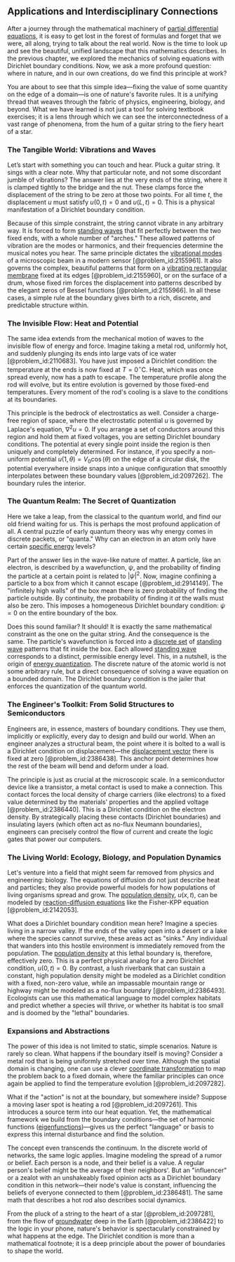 ## Applications and Interdisciplinary Connections

After a journey through the mathematical machinery of [partial differential equations](@article_id:142640), it is easy to get lost in the forest of formulas and forget that we were, all along, trying to talk about the real world. Now is the time to look up and see the beautiful, unified landscape that this mathematics describes. In the previous chapter, we explored the mechanics of solving equations with Dirichlet boundary conditions. Now, we ask a more profound question: where in nature, and in our own creations, do we find this principle at work?

You are about to see that this simple idea—fixing the value of some quantity on the edge of a domain—is one of nature's favorite rules. It is a unifying thread that weaves through the fabric of physics, engineering, biology, and beyond. What we have learned is not just a tool for solving textbook exercises; it is a lens through which we can see the interconnectedness of a vast range of phenomena, from the hum of a guitar string to the fiery heart of a star.

### The Tangible World: Vibrations and Waves

Let’s start with something you can touch and hear. Pluck a guitar string. It sings with a clear note. Why that particular note, and not some discordant jumble of vibrations? The answer lies at the very ends of the string, where it is clamped tightly to the bridge and the nut. These clamps force the displacement of the string to be zero at those two points. For all time $t$, the displacement $u$ must satisfy $u(0, t) = 0$ and $u(L, t) = 0$. This is a physical manifestation of a Dirichlet boundary condition.

Because of this simple constraint, the string cannot vibrate in any arbitrary way. It is forced to form [standing waves](@article_id:148154) that fit perfectly between the two fixed ends, with a whole number of "arches." These allowed patterns of vibration are the modes or harmonics, and their frequencies determine the musical notes you hear. The same principle dictates the [vibrational modes](@article_id:137394) of a microscopic beam in a modern sensor [@problem_id:2155961]. It also governs the complex, beautiful patterns that form on a [vibrating rectangular membrane](@article_id:171886) fixed at its edges [@problem_id:2155960], or on the surface of a drum, whose fixed rim forces the displacement into patterns described by the elegant zeros of Bessel functions [@problem_id:2155966]. In all these cases, a simple rule at the boundary gives birth to a rich, discrete, and predictable structure within.

### The Invisible Flow: Heat and Potential

The same idea extends from the mechanical motion of waves to the invisible flow of energy and force. Imagine taking a metal rod, uniformly hot, and suddenly plunging its ends into large vats of ice water [@problem_id:2110683]. You have just imposed a Dirichlet condition: the temperature at the ends is now fixed at $T=0^\circ\text{C}$. Heat, which was once spread evenly, now has a path to escape. The temperature profile along the rod will evolve, but its entire evolution is governed by those fixed-end temperatures. Every moment of the rod's cooling is a slave to the conditions at its boundaries.

This principle is the bedrock of electrostatics as well. Consider a charge-free region of space, where the electrostatic potential $u$ is governed by Laplace's equation, $\nabla^2 u = 0$. If you arrange a set of conductors around this region and hold them at fixed voltages, you are setting Dirichlet boundary conditions. The potential at every single point inside the region is then uniquely and completely determined. For instance, if you specify a non-uniform potential $u(1, \theta) = V_0 \cos(\theta)$ on the edge of a circular disk, the potential everywhere inside snaps into a unique configuration that smoothly interpolates between these boundary values [@problem_id:2097262]. The boundary rules the interior.

### The Quantum Realm: The Secret of Quantization

Here we take a leap, from the classical to the quantum world, and find our old friend waiting for us. This is perhaps the most profound application of all. A central puzzle of early quantum theory was why energy comes in discrete packets, or "quanta." Why can an electron in an atom only have certain [specific energy](@article_id:270513) levels?

Part of the answer lies in the wave-like nature of matter. A particle, like an electron, is described by a wavefunction, $\psi$, and the probability of finding the particle at a certain point is related to $|\psi|^2$. Now, imagine confining a particle to a box from which it cannot escape [@problem_id:2914149]. The "infinitely high walls" of the box mean there is zero probability of finding the particle outside. By continuity, the probability of finding it *at* the walls must also be zero. This imposes a homogeneous Dirichlet boundary condition: $\psi = 0$ on the entire boundary of the box.

Does this sound familiar? It should! It is exactly the same mathematical constraint as the one on the guitar string. And the consequence is the same. The particle's wavefunction is forced into a [discrete set](@article_id:145529) of [standing wave](@article_id:260715) patterns that fit inside the box. Each allowed [standing wave](@article_id:260715) corresponds to a distinct, permissible energy level. This, in a nutshell, is the origin of [energy quantization](@article_id:144841). The discrete nature of the atomic world is not some arbitrary rule, but a direct consequence of solving a wave equation on a bounded domain. The Dirichlet boundary condition is the jailer that enforces the quantization of the quantum world.

### The Engineer's Toolkit: From Solid Structures to Semiconductors

Engineers are, in essence, masters of boundary conditions. They use them, implicitly or explicitly, every day to design and build our world. When an engineer analyzes a structural beam, the point where it is bolted to a wall is a Dirichlet condition on displacement—the [displacement vector](@article_id:262288) there is fixed at zero [@problem_id:2386438]. This anchor point determines how the rest of the beam will bend and deform under a load.

The principle is just as crucial at the microscopic scale. In a semiconductor device like a transistor, a metal contact is used to make a connection. This contact forces the local density of charge carriers (like electrons) to a fixed value determined by the materials' properties and the applied voltage [@problem_id:2386440]. This is a Dirichlet condition on the electron density. By strategically placing these contacts (Dirichlet boundaries) and insulating layers (which often act as no-flux Neumann boundaries), engineers can precisely control the flow of current and create the logic gates that power our computers.

### The Living World: Ecology, Biology, and Population Dynamics

Let's venture into a field that might seem far removed from physics and engineering: biology. The equations of diffusion do not just describe heat and particles; they also provide powerful models for how populations of living organisms spread and grow. The [population density](@article_id:138403), $u(x,t)$, can be modeled by [reaction-diffusion equations](@article_id:169825) like the Fisher-KPP equation [@problem_id:2142053].

What does a Dirichlet boundary condition mean here? Imagine a species living in a narrow valley. If the ends of the valley open into a desert or a lake where the species cannot survive, these areas act as "sinks." Any individual that wanders into this hostile environment is immediately removed from the population. The [population density](@article_id:138403) at this lethal boundary is, therefore, effectively zero. This is a perfect physical analog for a zero Dirichlet condition, $u(0,t)=0$. By contrast, a lush riverbank that can sustain a constant, high population density might be modeled as a Dirichlet condition with a fixed, non-zero value, while an impassable mountain range or highway might be modeled as a no-flux boundary [@problem_id:2386493]. Ecologists can use this mathematical language to model complex habitats and predict whether a species will thrive, or whether its habitat is too small and is doomed by the "lethal" boundaries.

### Expansions and Abstractions

The power of this idea is not limited to static, simple scenarios. Nature is rarely so clean. What happens if the boundary itself is moving? Consider a metal rod that is being uniformly stretched over time. Although the spatial domain is changing, one can use a clever [coordinate transformation](@article_id:138083) to map the problem back to a fixed domain, where the familiar principles can once again be applied to find the temperature evolution [@problem_id:2097282].

What if the "action" is not at the boundary, but somewhere inside? Suppose a moving laser spot is heating a rod [@problem_id:2097261]. This introduces a source term into our heat equation. Yet, the mathematical framework we build from the boundary conditions—the set of harmonic functions ([eigenfunctions](@article_id:154211))—gives us the perfect "language" or basis to express this internal disturbance and find the solution.

The concept even transcends the continuum. In the discrete world of networks, the same logic applies. Imagine modeling the spread of a rumor or belief. Each person is a node, and their belief is a value. A regular person's belief might be the average of their neighbors'. But an "influencer" or a zealot with an unshakeably fixed opinion acts as a Dirichlet boundary condition in this network—their node's value is constant, influencing the beliefs of everyone connected to them [@problem_id:2386481]. The same math that describes a hot rod also describes social dynamics.

From the pluck of a string to the heart of a star [@problem_id:2097281], from the flow of [groundwater](@article_id:200986) deep in the Earth [@problem_id:2386422] to the logic in your phone, nature's behavior is spectacularly constrained by what happens at the edge. The Dirichlet condition is more than a mathematical footnote; it is a deep principle about the power of boundaries to shape the world.